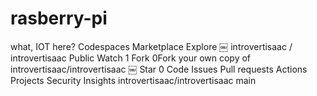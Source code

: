 # rasberry-pi
what, IOT here? Codespaces Marketplace Explore   ￼  introvertisaac / introvertisaac Public  Watch 1  Fork 0Fork your own copy of introvertisaac/introvertisaac ￼ Star 0 Code Issues Pull requests Actions Projects Security Insights introvertisaac/introvertisaac  main 
